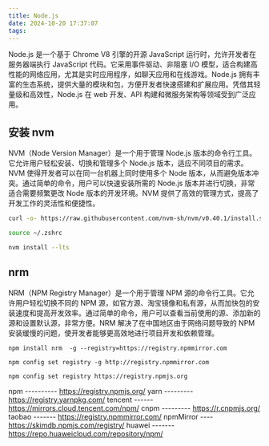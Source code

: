 ```yaml
---
title: Node.js
date: 2024-10-20 17:37:07
tags:
---
```


Node.js 是一个基于 Chrome V8 引擎的开源 JavaScript 运行时，允许开发者在服务器端执行 JavaScript 代码。它采用事件驱动、非阻塞 I/O 模型，适合构建高性能的网络应用，尤其是实时应用程序，如聊天应用和在线游戏。Node.js 拥有丰富的生态系统，提供大量的模块和包，方便开发者快速搭建和扩展应用。凭借其轻量级和高效性，Node.js 在 web 开发、API 构建和微服务架构等领域受到广泛应用。


<!-- more -->


## 安装 nvm

NVM（Node Version Manager）是一个用于管理 Node.js 版本的命令行工具。它允许用户轻松安装、切换和管理多个 Node.js 版本，适应不同项目的需求。NVM 使得开发者可以在同一台机器上同时使用多个 Node 版本，从而避免版本冲突。通过简单的命令，用户可以快速安装所需的 Node.js 版本并进行切换，非常适合需要频繁更改 Node 版本的开发环境。NVM 提供了高效的管理方式，提高了开发工作的灵活性和便捷性。

```bash
curl -o- https://raw.githubusercontent.com/nvm-sh/nvm/v0.40.1/install.sh | bash
```

```bash
source ~/.zshrc
```

```bash
nvm install --lts
```

## nrm

NRM（NPM Registry Manager）是一个用于管理 NPM 源的命令行工具。它允许用户轻松切换不同的 NPM 源，如官方源、淘宝镜像和私有源，从而加快包的安装速度和提高开发效率。通过简单的命令，用户可以查看当前使用的源、添加新的源和设置默认源，非常方便。NRM 解决了在中国地区由于网络问题导致的 NPM 安装缓慢的问题，使开发者能够更高效地进行项目开发和依赖管理。

```
npm install nrm  -g --registry=https://registry.npmmirror.com
```


```
npm config set registry -g http://registry.npmmirror.com
```

```
npm config set registry https://registry.npmjs.org
```


npm ---------- https://registry.npmjs.org/
yarn --------- https://registry.yarnpkg.com/
tencent ------ https://mirrors.cloud.tencent.com/npm/
cnpm --------- https://r.cnpmjs.org/
taobao ------- https://registry.npmmirror.com/
npmMirror ---- https://skimdb.npmjs.com/registry/
huawei ------- https://repo.huaweicloud.com/repository/npm/